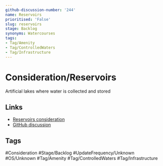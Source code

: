 ```yaml
---
github-discussion-number: '244'
name: Reservoirs
prioritised: 'False'
slug: reservoirs
stage: Backlog
synonyms: Watercourses
tags:
- Tag/Amenity
- Tag/ControlledWaters
- Tag/Infrastructure
---
```


# Consideration/Reservoirs

Artificial lakes where water is collected and stored

## Links

* [Reservoirs consideration](https://design.planning.data.gov.uk/planning-consideration/reservoirs)
* [GitHub discussion](https://github.com/digital-land/data-standards-backlog/discussions/244)

## Tags

#Consideration #Stage/Backlog #UpdateFrequency/Unknown #OS/Unknown #Tag/Amenity #Tag/ControlledWaters #Tag/Infrastructure
